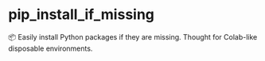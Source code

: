 # pip_install_if_missing
📦 Easily install Python packages if they are missing. Thought for Colab-like disposable environments.
